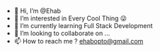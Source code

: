 - 👋 Hi, I’m @Ehab
- 👀 I’m interested in Every Cool Thing 😜
- 🌱 I’m currently learning Full Stack Development
- 💞️ I’m looking to collaborate on ... 
- 📫 How to reach me ? ehabopto@gmail.com

<!---
ehaboo/ehaboo is a ✨ special ✨ repository because its `README.md` (this file) appears on your GitHub profile.
You can click the Preview link to take a look at your changes.
--->
